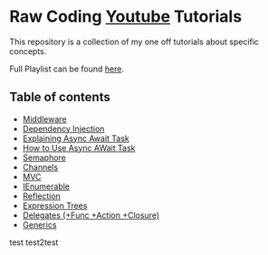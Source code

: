 # Raw Coding [Youtube](https://www.youtube.com/channel/UCP_jWxjn__YXmo4iU7Low0g?view_as=subscriber) Tutorials 
This repository is a collection of my one off tutorials about specific concepts.

Full Playlist can be found [here](https://www.youtube.com/playlist?list=PLOeFnOV9YBa43HKvIhBUMK6UhSjP2kizx).

## Table of contents
- [Middleware](https://youtu.be/xWWj0zGKS-k)
- [Dependency Injection](https://youtu.be/NkTF_6IQPiY)
- [Explaining Async Await Task](https://youtu.be/il9gl8MH17s)
- [How to Use Async AWait Task](https://youtu.be/3GhKdDCvtKE)
- [Semaphore](https://youtu.be/GKjM4AX8NME)
- [Channels](https://youtu.be/E0Ld7ZgE4oY)
- [MVC](https://youtu.be/u4O-b1BJg98)
- [IEnumerable](https://youtu.be/at6weLnskpU)
- [Reflection](https://youtu.be/cdG2JxuZvNI)
- [Expression Trees](https://youtu.be/dwr40KytyaY)
- [Delegates (+Func +Action +Closure)](https://youtu.be/KaxNwGA9fiY)
- [Generics](https://youtu.be/Q1Tv7vj3Txo)


test
test2test